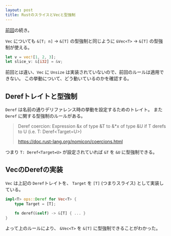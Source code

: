 ```yaml
---
layout: post
title: RustのスライスとVecと型強制
---
```




[前回](https://blog.waft.me/2017/09/04/rust-slice-array/)の続き。

`Vec` についても `&[T; n]` -> `&[T]` の型強制と同じように `&Vec<T>` -> `&[T]` の型強制が使える。

```rust 
let v = vec![1, 2, 3];
let slice_v: &[i32] = &v;
```

前回とは違い、`Vec` に `Unsize` は実装されていないので、前回のルールは適用できない。
この挙動について、どう動いているのかを確認する。

## Derefトレイトと型強制

`Deref` は名前の通りデリファレンス時の挙動を設定するためのトレイト。
また`Deref` に関する型強制のルールがある。

>  Deref coercion: Expression &x of type &T to &*x of type &U if T derefs to U (i.e. T: Deref<Target=U>)
> 
> https://doc.rust-lang.org/nomicon/coercions.html

つまり `T: Deref<Target=U>` が設定されていれば `&T` を `&U` に型強制できる。

## VecのDerefの実装

`Vec` は上記の `Deref`トレイトを、
`Target` を `[T]` (つまりスライス) として実装している。

```rust
impl<T> ops::Deref for Vec<T> {
    type Target = [T];

    fn deref(&self) -> &[T] { ... }
}
```


よって上のルールにより、 `&Vec<T>` を `&[T]` に型強制できることがわかった。

